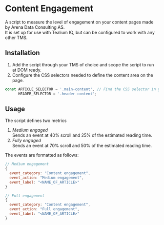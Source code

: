 # Content Engagement
A script to measure the level of engagement on your content pages made by Arena Data Consulting AS.  
It is set up for use with Tealium IQ, but can be configured to work with any other TMS.

## Installation
1. Add the script through your TMS of choice and scope the script to run at DOM ready.
2. Configure the CSS selectors needed to define the content area on the page.
```javascript
const ARTICLE_SELECTOR = '.main-content', // Find the CSS selector in your source code
      HEADER_SELECTOR = '.header-content';
```

## Usage
The script defines two metrics
1. *Medium engaged*  
  Sends an event at 40% scroll and 25% of the estimated reading time.
2. *Fully engaged*  
  Sends an event at 70% scroll and 50% of the estimated reading time.  
  
The events are formatted as follows:
```javascript
// Medium engagement
{
  event_category: "Content engagement",
  event_action: "Medium engagement",
  event_label: "<NAME_OF_ARTICLE>"
}  

// Full engagement
{
  event_category: "Content engagement",
  event_action: "Full engagement",
  event_label: "<NAME_OF_ARTICLE>"
}
```

